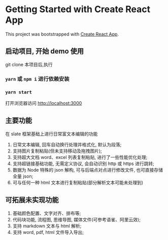 # Getting Started with Create React App

This project was bootstrapped with [Create React App](https://github.com/facebook/create-react-app).

## 启动项目, 开始 demo 使用

git clone 本项目后,执行 
### `yarn` 或  `npm i` 进行依赖安装

### `yarn start`

打开浏览器访问 [http://localhost:3000](http://localhost:3000)

## 主要功能

在 slate 框架基础上进行日常富文本编辑的功能

1. 日常文本编辑, 回车自动换行处理并格式化, 默认为段落;
2. 支持图片复制粘贴(但未支持移动及拖拽图片);
3. 支持超大文档 word、excel 列表复制粘贴, 进行了一些性能优化处理;
4. 支持超链接基础功能, 无需定义协议, 会自动识别 http 或 https 进行跳转;
5. 数据为 Node 特殊的 json 解构, 可与后端点对点进行修改文件, 也可直接存储全量 json;
6. 可与任何一种 html 文本进行复制粘贴(部分解析文本可能未处理到)

## 可拓展未实现功能

1. 基础颜色配置、文字对齐、排布等;
2. 代码块功能, 流程图, 思维导图, 媒体文件(可参考语雀、阿里云效);
3. 支持 markdown 文本与 html 解析;
4. 支持 word, pdf, html 文件导入导出;
